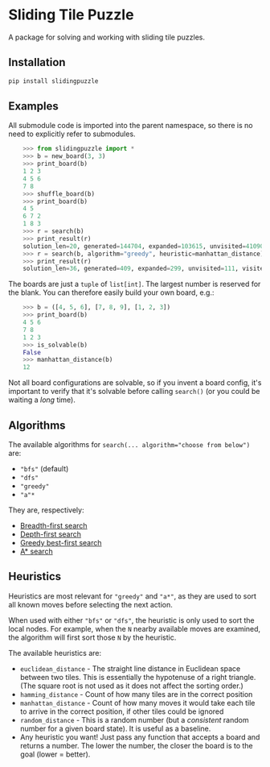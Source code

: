 # Sliding Tile Puzzle

A package for solving and working with sliding tile puzzles.

## Installation

```bash
pip install slidingpuzzle
```

## Examples

All submodule code is imported into the parent namespace, so there is no need
to explicitly refer to submodules.

```python
    >>> from slidingpuzzle import *
    >>> b = new_board(3, 3)
    >>> print_board(b)
    1 2 3
    4 5 6
    7 8
    >>> shuffle_board(b)
    >>> print_board(b)
    4 5
    6 7 2
    1 8 3
    >>> r = search(b)
    >>> print_result(r)
    solution_len=20, generated=144704, expanded=103615, unvisited=41090, visited=54466
    >>> r = search(b, algorithm="greedy", heuristic=manhattan_distance)
    >>> print_result(r)
    solution_len=36, generated=409, expanded=299, unvisited=111, visited=153
```

The boards are just a `tuple` of `list[int]`. The largest number is reserved for the blank. You can therefore easily build your own board, e.g.:

```python
    >>> b = ([4, 5, 6], [7, 8, 9], [1, 2, 3])
    >>> print_board(b)
    4 5 6
    7 8
    1 2 3
    >>> is_solvable(b)
    False
    >>> manhattan_distance(b)
    12
```

Not all board configurations are solvable, so if you invent a board config, it's important to verify that it's solvable before calling `search()` (or you could be waiting a *long* time).

## Algorithms

The available algorithms for `search(... algorithm="choose from below")` are:
- `"bfs"` (default)
- `"dfs"`
- `"greedy"`
- `"a"*`

They are, respectively:
- [Breadth-first search](https://en.wikipedia.org/wiki/Breadth-first_search)
- [Depth-first search](https://en.wikipedia.org/wiki/Depth-first_search)
- [Greedy best-first search](https://en.wikipedia.org/wiki/Best-first_search#Greedy_BFS)
- [A* search](https://en.wikipedia.org/wiki/A*_search_algorithm)

## Heuristics

Heuristics are most relevant for `"greedy"` and `"a*"`, as they are used to sort all known moves before selecting the next action.

When used with either `"bfs"` or `"dfs"`, the heuristic is only used to sort the local nodes. For example, when the `N` nearby available moves are examined, the algorithm will first sort those `N` by the heuristic.

The available heuristics are:
- `euclidean_distance` - The straight line distance in Euclidean space between two tiles. This is essentially the hypotenuse of a right triangle. (The square root is not used as it does not affect the sorting order.)
- `hamming_distance` - Count of how many tiles are in the correct position
- `manhattan_distance` - Count of how many moves it would take each tile to arrive in the correct position, if other tiles could be ignored
- `random_distance` - This is a random number (but a *consistent* random number for a given board state). It is useful as a baseline.
- Any heuristic you want! Just pass any function that accepts a board and returns a number. The lower the number, the closer the board is to the goal (lower = better).